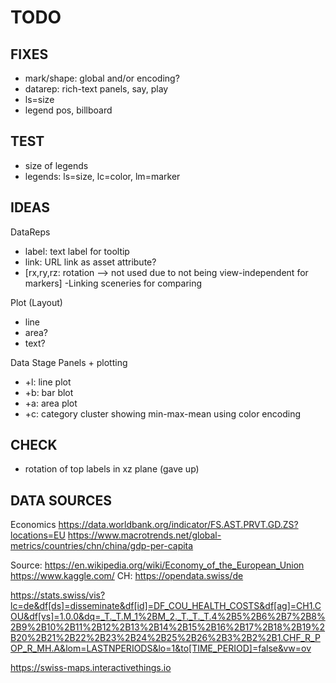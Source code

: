 # TODO

## FIXES
- mark/shape: global and/or encoding?
- datarep: rich-text panels, say, play 
- ls=size
- legend pos, billboard

## TEST
- size of legends
- legends: ls=size, lc=color, lm=marker

## IDEAS

DataReps
- label: text label for tooltip
- link: URL link as asset attribute?
- [rx,ry,rz: rotation --> not used due to not being view-independent for markers]
-Linking sceneries for comparing

Plot (Layout)
- line
- area?
- text?

Data Stage Panels + plotting
- +l: line plot
- +b: bar blot
- +a: area plot
- +c: category cluster showing min-max-mean using color encoding

## CHECK
- rotation of top labels in xz plane (gave up)

## DATA SOURCES
Economics
https://data.worldbank.org/indicator/FS.AST.PRVT.GD.ZS?locations=EU
https://www.macrotrends.net/global-metrics/countries/chn/china/gdp-per-capita

Source: https://en.wikipedia.org/wiki/Economy_of_the_European_Union
https://www.kaggle.com/
CH: https://opendata.swiss/de

https://stats.swiss/vis?lc=de&df[ds]=disseminate&df[id]=DF_COU_HEALTH_COSTS&df[ag]=CH1.COU&df[vs]=1.0.0&dq=_T._T.M_1%2BM_2._T._T._T.4%2B5%2B6%2B7%2B8%2B9%2B10%2B11%2B12%2B13%2B14%2B15%2B16%2B17%2B18%2B19%2B20%2B21%2B22%2B23%2B24%2B25%2B26%2B3%2B2%2B1.CHF_R_POP_R_MH.A&lom=LASTNPERIODS&lo=1&to[TIME_PERIOD]=false&vw=ov

https://swiss-maps.interactivethings.io

